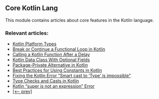 ## Core Kotlin Lang

This module contains articles about core features in the Kotlin language.

### Relevant articles:
- [Kotlin Platform Types](https://www.baeldung.com/kotlin/platform-types)
- [Break or Continue a Functional Loop in Kotlin](https://www.baeldung.com/kotlin/break-continue-functional-loop)
- [Calling a Kotlin Function After a Delay](https://www.baeldung.com/kotlin/call-function-after-delay)
- [Kotlin Data Class With Optional Fields](https://www.baeldung.com/kotlin/data-class-optional-fields)
- [Package-Private Alternative in Kotlin](https://www.baeldung.com/kotlin/package-private-alternative)
- [Best Practices for Using Constants in Kotlin](https://www.baeldung.com/kotlin/constants-best-practices)
- [Fixing the Kotlin Error “Smart cast to ‘Type’ is impossible”](https://www.baeldung.com/kotlin/smart-cast-to-type-is-impossible)
- [Type Checks and Casts in Kotlin](https://www.baeldung.com/kotlin/type-checks-casts)
- [Kotlin “super is not an expression” Error](https://www.baeldung.com/kotlin/super-not-expression-error)
- [[<-- prev]](/core-kotlin-modules/core-kotlin-lang-2)
